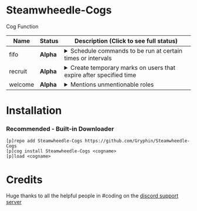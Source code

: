 # Steamwheedle-Cogs

Cog Function

| Name | Status | Description (Click to see full status)
| --- | --- | --- |
| fifo | **Alpha** | <details><summary>Schedule commands to be run at certain times or intervals</summary>Just released, please report bugs as you find them. Only works for bot owner for now</details> |
| recruit | **Alpha** | <details><summary>Create temporary marks on users that expire after specified time</summary>Ported, will not import old data. Please report bugs</details> |
| welcome | **Alpha** | <details><summary>Mentions unmentionable roles</summary>Very simple cog, mention doesn't persist</details> |


# Installation
### Recommended - Built-in Downloader
```
[p]repo add Steamwheedle-Cogs https://github.com/Gryphin/Steamwheedle-Cogs
[p]cog install Steamwheedle-Cogs <cogname>
[p]load <cogname>
```

# Credits

Huge thanks to all the helpful people in #coding on the [discord support server](https://discord.gg/red)
